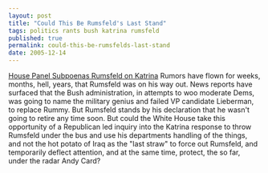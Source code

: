 ```yaml
---
layout: post
title: "Could This Be Rumsfeld's Last Stand"
tags: politics rants bush katrina rumsfeld
published: true
permalink: could-this-be-rumsfelds-last-stand
date: 2005-12-14
---
```


<a href="http://www.washingtonpost.com/wp-dyn/content/article/2005/12/14/AR2005121400774.html">House Panel Subpoenas Rumsfeld on Katrina</a>  Rumors have flown for weeks, months, hell, years, that Rumsfeld was on his way out.  News reports have surfaced that the Bush administration, in attempts to woo moderate Dems, was going to name the military genius and failed VP candidate Lieberman, to replace Rummy.  But Rumsfeld stands by his declaration that he wasn't going to retire any time soon.  But could the White House take this opportunity of a Republican led inquiry into the Katrina response to throw Rumsfeld under the bus and use his departments handling of the things, and not the hot potato of Iraq as the "last straw" to force out Rumsfeld, and temporarily deflect attention, and at the same time, protect, the so far, under the radar Andy Card?
